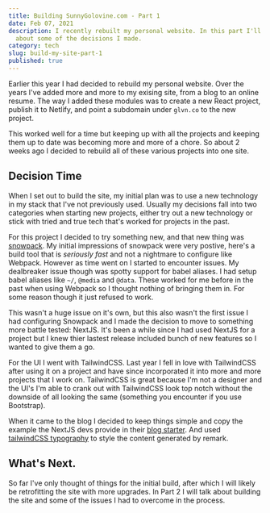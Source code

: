 ```yaml
---
title: Building SunnyGolovine.com - Part 1
date: Feb 07, 2021
description: I recently rebuilt my personal website. In this part I'll talk
  about some of the decisions I made.
category: tech
slug: build-my-site-part-1
published: true
---
```


Earlier this year I had decided to rebuild my personal website. Over the years
I've added more and more to my exising site, from a blog to an online resume.
The way I added these modules was to create a new React project, publish it to
Netlify, and point a subdomain under `glvn.co` to the new project.

This worked well for a time but keeping up with all the projects and keeping
them up to date was becoming more and more of a chore. So about 2 weeks ago I
decided to rebuild all of these various projects into one site.

## Decision Time

When I set out to build the site, my initial plan was to use a new technology in
my stack that I've not previously used. Usually my decisions fall into two
categories when starting new projects, either try out a new technology or stick
with tried and true tech that's worked for projects in the past.

For this project I decided to try something new, and that new thing was
[snowpack](https://snowpack.dev). My initial impressions of snowpack were very
postive, here's a build tool that is _seriously fast_ and not a nightmare to
configure like Webpack. However as time went on I started to encounter issues.
My dealbreaker issue though was spotty support for babel aliases. I had setup
babel aliases like `~/`, `@media` and `@data`. These worked for me before in the
past when using Webpack so I thought nothing of bringing them in. For some
reason though it just refused to work.

This wasn't a huge issue on it's own, but this also wasn't the first issue I had
configuring Snowpack and I made the decision to move to something more battle
tested: NextJS. It's been a while since I had used NextJS for a project but I
knew thier lastest release included bunch of new features so I wanted to give
them a go.

For the UI I went with TailwindCSS. Last year I fell in love with TailwindCSS
after using it on a project and have since incorporated it into more and more
projects that I work on. TailwindCSS is great because I'm not a designer and the
UI's I'm able to crank out with TailwindCSS look top notch without the downside
of all looking the same (something you encounter if you use Bootstrap).

When it came to the blog I decided to keep things simple and copy the example
the NextJS devs provide in their
[blog starter](https://github.com/vercel/next.js/tree/canary/examples/blog-starter).
And used
[tailwindCSS typography](https://github.com/tailwindlabs/tailwindcss-typography)
to style the content generated by remark.

## What's Next.

So far I've only thought of things for the initial build, after which I will
likely be retrofitting the site with more upgrades. In Part 2 I will talk about
building the site and some of the issues I had to overcome in the process.
